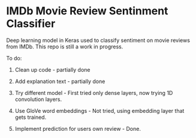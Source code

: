 # IMDb Movie Review Sentinment Classifier
Deep learning model in Keras used to classify sentiment on movie reviews from IMDb. This repo is still a work in progress.

To do:

1. Clean up code - partially done

2. Add explanation text - partially done

3. Try different model - First tried only dense layers, now trying 1D convolution layers.

3. Use GloVe word embeddings - Not tried, using embedding layer that gets trained.

4. Implement prediction for users own review - Done.
